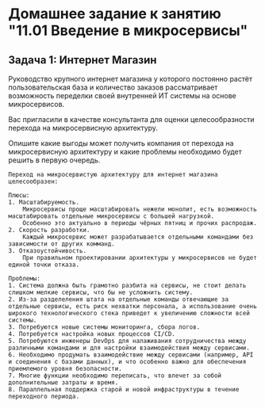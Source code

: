 # Домашнее задание к занятию "11.01 Введение в микросервисы"

## Задача 1: Интернет Магазин

Руководство крупного интернет магазина у которого постоянно растёт пользовательская база и количество заказов рассматривает возможность переделки своей внутренней ИТ системы на основе микросервисов. 

Вас пригласили в качестве консультанта для оценки целесообразности перехода на микросервисную архитектуру. 

Опишите какие выгоды может получить компания от перехода на микросервисную архитектуру и какие проблемы необходимо будет решить в первую очередь.

````
Переход на микросервистую архитектуру для интернет магазина целесообразен:

Плюсы:
1. Масштабируемость.
    Микросервисы проще масштабировать нежели монолит, есть возможность масштабировать отдельные микросервисы с большей нагрузкой.
    Особенно это актуально в периоды чёрных пятниц и прочих распродаж.
2. Скорость разработки.
    Каждый микросервис может разрабатывается отдельными командами без зависимости от других комманд.
3. Отказоустойчивость.
    При правильном проектировании архитектуры у микросервисов не будет единой точки отказа.

Проблемы:
1. Система должна быть грамотно разбита на сервисы, не стоит делать слишком мелкие сервисы, что бы не усложнить систему.  
2. Из-за разделеления штата на отдельные команды отвечающие за отдельные сервисы, есть риск нехватки персонала, а использование очень широкого технологического стека приведет к увеличению сложности всей системы.  
3. Потребуются новые системы мониторинга, сбора логов.  
4. Потребуется настройка новых процессов CI/CD.  
5. Потребуются инженеры DevOps для налаживания сотрудничества между различными командами и для настройки взаимодействия между сервисами.  
6. Необходимо продумать взаимодействие между сервисами (например, API и соединения с базами данных), и что особенно важно для обеспечения приемлемого уровня безопасности.  
7. Многие функции необходимо переписать, что влечет за собой дополнительные затраты и время.  
8. Параллельная поддержка старой и новой инфраструктуры в течение переходного периода.  
````

